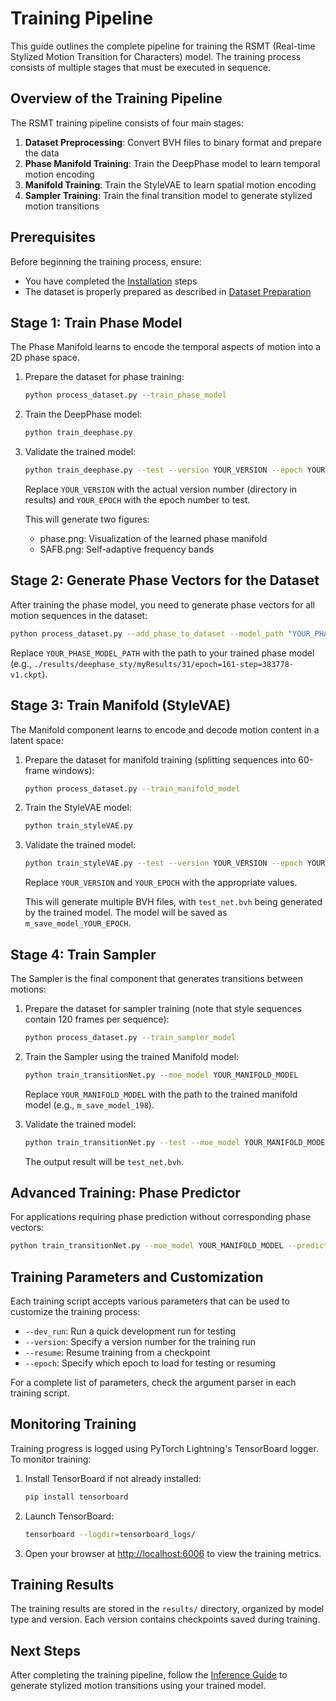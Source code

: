 # Training Pipeline

This guide outlines the complete pipeline for training the RSMT (Real-time Stylized Motion Transition for Characters) model. The training process consists of multiple stages that must be executed in sequence.

## Overview of the Training Pipeline

The RSMT training pipeline consists of four main stages:

1. **Dataset Preprocessing**: Convert BVH files to binary format and prepare the data
2. **Phase Manifold Training**: Train the DeepPhase model to learn temporal motion encoding
3. **Manifold Training**: Train the StyleVAE to learn spatial motion encoding
4. **Sampler Training**: Train the final transition model to generate stylized motion transitions

## Prerequisites

Before beginning the training process, ensure:
- You have completed the [Installation](installation.md) steps
- The dataset is properly prepared as described in [Dataset Preparation](dataset_preparation.md)

## Stage 1: Train Phase Model

The Phase Manifold learns to encode the temporal aspects of motion into a 2D phase space.

1. Prepare the dataset for phase training:
   ```bash
   python process_dataset.py --train_phase_model
   ```

2. Train the DeepPhase model:
   ```bash
   python train_deephase.py
   ```

3. Validate the trained model:
   ```bash
   python train_deephase.py --test --version YOUR_VERSION --epoch YOUR_EPOCH
   ```
   Replace `YOUR_VERSION` with the actual version number (directory in results) and `YOUR_EPOCH` with the epoch number to test.

   This will generate two figures:
   - phase.png: Visualization of the learned phase manifold
   - SAFB.png: Self-adaptive frequency bands

## Stage 2: Generate Phase Vectors for the Dataset

After training the phase model, you need to generate phase vectors for all motion sequences in the dataset:

```bash
python process_dataset.py --add_phase_to_dataset --model_path "YOUR_PHASE_MODEL_PATH"
```

Replace `YOUR_PHASE_MODEL_PATH` with the path to your trained phase model (e.g., `./results/deephase_sty/myResults/31/epoch=161-step=383778-v1.ckpt`).

## Stage 3: Train Manifold (StyleVAE)

The Manifold component learns to encode and decode motion content in a latent space:

1. Prepare the dataset for manifold training (splitting sequences into 60-frame windows):
   ```bash
   python process_dataset.py --train_manifold_model
   ```

2. Train the StyleVAE model:
   ```bash
   python train_styleVAE.py
   ```

3. Validate the trained model:
   ```bash
   python train_styleVAE.py --test --version YOUR_VERSION --epoch YOUR_EPOCH
   ```
   Replace `YOUR_VERSION` and `YOUR_EPOCH` with the appropriate values.

   This will generate multiple BVH files, with `test_net.bvh` being generated by the trained model. The model will be saved as `m_save_model_YOUR_EPOCH`.

## Stage 4: Train Sampler

The Sampler is the final component that generates transitions between motions:

1. Prepare the dataset for sampler training (note that style sequences contain 120 frames per sequence):
   ```bash
   python process_dataset.py --train_sampler_model
   ```

2. Train the Sampler using the trained Manifold model:
   ```bash
   python train_transitionNet.py --moe_model YOUR_MANIFOLD_MODEL
   ```
   Replace `YOUR_MANIFOLD_MODEL` with the path to the trained manifold model (e.g., `m_save_model_198`).

3. Validate the trained model:
   ```bash
   python train_transitionNet.py --test --moe_model YOUR_MANIFOLD_MODEL --version YOUR_VERSION --epoch YOUR_EPOCH
   ```

   The output result will be `test_net.bvh`.

## Advanced Training: Phase Predictor

For applications requiring phase prediction without corresponding phase vectors:

```bash
python train_transitionNet.py --moe_model YOUR_MANIFOLD_MODEL --predict_phase --pretrained --version YOUR_VERSION --epoch YOUR_EPOCH
```

## Training Parameters and Customization

Each training script accepts various parameters that can be used to customize the training process:

- `--dev_run`: Run a quick development run for testing
- `--version`: Specify a version number for the training run
- `--resume`: Resume training from a checkpoint
- `--epoch`: Specify which epoch to load for testing or resuming

For a complete list of parameters, check the argument parser in each training script.

## Monitoring Training

Training progress is logged using PyTorch Lightning's TensorBoard logger. To monitor training:

1. Install TensorBoard if not already installed:
   ```bash
   pip install tensorboard
   ```

2. Launch TensorBoard:
   ```bash
   tensorboard --logdir=tensorboard_logs/
   ```

3. Open your browser at [http://localhost:6006](http://localhost:6006) to view the training metrics.

## Training Results

The training results are stored in the `results/` directory, organized by model type and version. Each version contains checkpoints saved during training.

## Next Steps

After completing the training pipeline, follow the [Inference Guide](inference_guide.md) to generate stylized motion transitions using your trained model.
